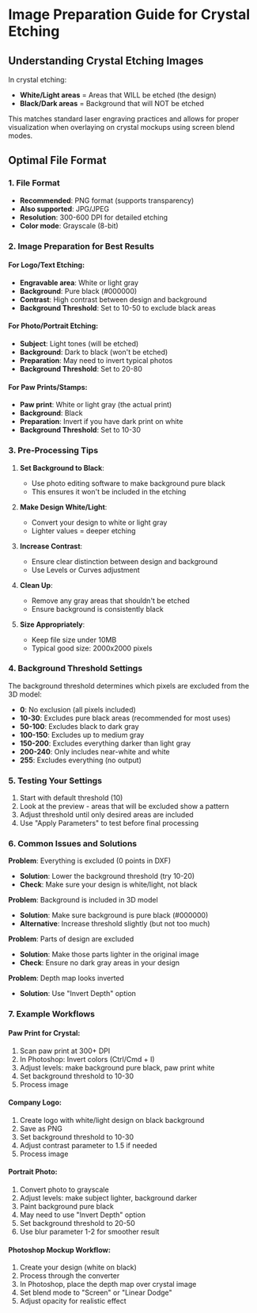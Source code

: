 # Image Preparation Guide for Crystal Etching

## Understanding Crystal Etching Images

In crystal etching:
- **White/Light areas** = Areas that WILL be etched (the design)
- **Black/Dark areas** = Background that will NOT be etched

This matches standard laser engraving practices and allows for proper visualization when overlaying on crystal mockups using screen blend modes.

## Optimal File Format

### 1. **File Format**
- **Recommended**: PNG format (supports transparency)
- **Also supported**: JPG/JPEG
- **Resolution**: 300-600 DPI for detailed etching
- **Color mode**: Grayscale (8-bit)

### 2. **Image Preparation for Best Results**

#### For Logo/Text Etching:
- **Engravable area**: White or light gray
- **Background**: Pure black (#000000)
- **Contrast**: High contrast between design and background
- **Background Threshold**: Set to 10-50 to exclude black areas

#### For Photo/Portrait Etching:
- **Subject**: Light tones (will be etched)
- **Background**: Dark to black (won't be etched)
- **Preparation**: May need to invert typical photos
- **Background Threshold**: Set to 20-80

#### For Paw Prints/Stamps:
- **Paw print**: White or light gray (the actual print)
- **Background**: Black
- **Preparation**: Invert if you have dark print on white
- **Background Threshold**: Set to 10-30

### 3. **Pre-Processing Tips**

1. **Set Background to Black**:
   - Use photo editing software to make background pure black
   - This ensures it won't be included in the etching

2. **Make Design White/Light**:
   - Convert your design to white or light gray
   - Lighter values = deeper etching

3. **Increase Contrast**:
   - Ensure clear distinction between design and background
   - Use Levels or Curves adjustment

4. **Clean Up**:
   - Remove any gray areas that shouldn't be etched
   - Ensure background is consistently black

5. **Size Appropriately**:
   - Keep file size under 10MB
   - Typical good size: 2000x2000 pixels

### 4. **Background Threshold Settings**

The background threshold determines which pixels are excluded from the 3D model:

- **0**: No exclusion (all pixels included)
- **10-30**: Excludes pure black areas (recommended for most uses)
- **50-100**: Excludes black to dark gray
- **100-150**: Excludes up to medium gray
- **150-200**: Excludes everything darker than light gray
- **200-240**: Only includes near-white and white
- **255**: Excludes everything (no output)

### 5. **Testing Your Settings**

1. Start with default threshold (10)
2. Look at the preview - areas that will be excluded show a pattern
3. Adjust threshold until only desired areas are included
4. Use "Apply Parameters" to test before final processing

### 6. **Common Issues and Solutions**

**Problem**: Everything is excluded (0 points in DXF)
- **Solution**: Lower the background threshold (try 10-20)
- **Check**: Make sure your design is white/light, not black

**Problem**: Background is included in 3D model
- **Solution**: Make sure background is pure black (#000000)
- **Alternative**: Increase threshold slightly (but not too much)

**Problem**: Parts of design are excluded
- **Solution**: Make those parts lighter in the original image
- **Check**: Ensure no dark gray areas in your design

**Problem**: Depth map looks inverted
- **Solution**: Use "Invert Depth" option

### 7. **Example Workflows**

#### Paw Print for Crystal:
1. Scan paw print at 300+ DPI
2. In Photoshop: Invert colors (Ctrl/Cmd + I)
3. Adjust levels: make background pure black, paw print white
4. Set background threshold to 10-30
5. Process image

#### Company Logo:
1. Create logo with white/light design on black background
2. Save as PNG
3. Set background threshold to 10-30
4. Adjust contrast parameter to 1.5 if needed
5. Process image

#### Portrait Photo:
1. Convert photo to grayscale
2. Adjust levels: make subject lighter, background darker
3. Paint background pure black
4. May need to use "Invert Depth" option
5. Set background threshold to 20-50
6. Use blur parameter 1-2 for smoother result

#### Photoshop Mockup Workflow:
1. Create your design (white on black)
2. Process through the converter
3. In Photoshop, place the depth map over crystal image
4. Set blend mode to "Screen" or "Linear Dodge"
5. Adjust opacity for realistic effect